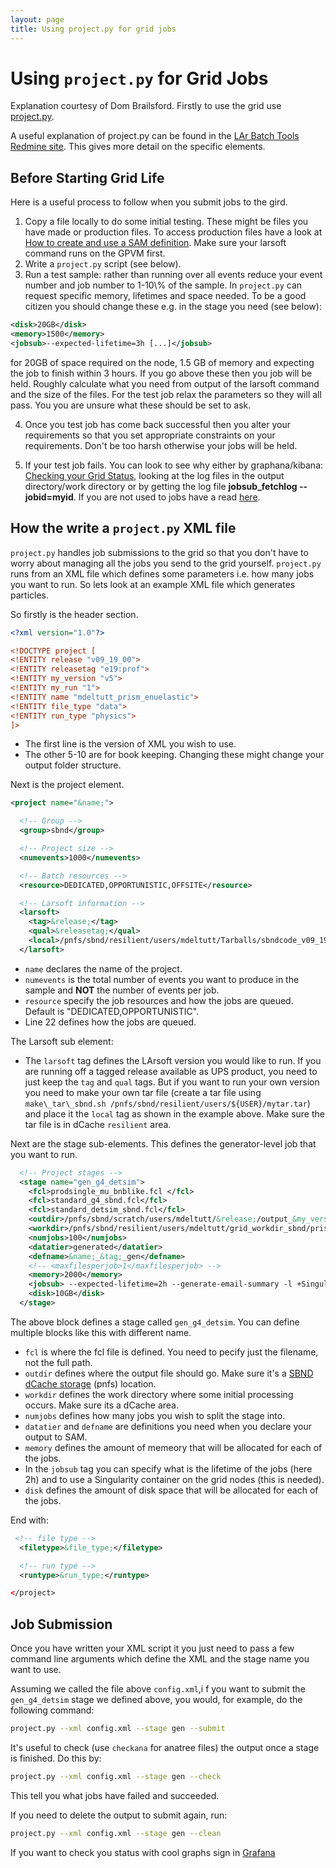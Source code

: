 ```yaml
---
layout: page
title: Using project.py for grid jobs
---
```




# Using `project.py` for Grid Jobs

Explanation courtesy of Dom Brailsford. Firstly to use the grid use
[project.py](https://cdcvs.fnal.gov/redmine/projects/larbatch/repository/revisions/develop/entry/scripts/project.py).

A useful explanation of project.py can be found in the [LAr Batch Tools
Redmine
site](https://cdcvs.fnal.gov/redmine/projects/larbatch/wiki/User_guide).
This gives more detail on the specific elements.



## Before Starting Grid Life


Here is a useful process to follow when you submit jobs to the gird.

1. Copy a file locally to do some initial testing. These might be files
   you have made or production files. To access production files have a
   look at [How to create and use a SAM
   definition](\_How_to_create_and_use_a_SAM_definition).
   Make sure your larsoft command runs on the GPVM first.
2. Write a `project.py` script (see below).
3. Run a test sample: rather than running over all events reduce your
   event number and job number to 1-10\\% of the sample. In `project.py`
   can request specific memory, lifetimes and space needed. To be a
   good citizen you should change these e.g. in the stage you need (see below):
```xml
<disk>20GB</disk>
<memory>1500</memory>
<jobsub>--expected-lifetime=3h [...]</jobsub>

```
   for 20GB of space required on the node, 1.5 GB of memory and
   expecting the job to finish within 3 hours. If you go above these
   then you job will be held. Roughly calculate what you need from
   output of the larsoft command and the size of the files. For the
   test job relax the parameters so they will all pass. You you are
   unsure what these should be set to ask.

4. Once you test job has come back successful then you alter your
   requirements so that you set appropriate constraints on your
   requirements. Don't be too harsh otherwise your jobs will be held.

5. If your test job fails. You can look to see why either by
   graphana/kibana: [Checking your Grid
   Status](Checking_your_Grid_Status.html), looking at the
   log files in the output directory/work directory or by getting the
   log file **jobsub\_fetchlog \--jobid=myid**. If you are not used to
   jobs have a read
   [here](https://cdcvs.fnal.gov/redmine/projects/jobsub/wiki/Using_the_Client).



## How the write a `project.py` XML file

`project.py` handles job submissions to the grid so that you don't have
to worry about managing all the jobs you send to the grid yourself.
`project.py` runs from an XML file which defines some parameters i.e. how
many jobs you want to run. So lets look at an example XML file which
generates particles.

So firstly is the header section.

```xml
<?xml version="1.0"?>

<!DOCTYPE project [
<!ENTITY release "v09_19_00">
<!ENTITY releasetag "e19:prof">
<!ENTITY my_version "v5">
<!ENTITY my_run "1">
<!ENTITY name "mdeltutt_prism_enuelastic">
<!ENTITY file_type "data">
<!ENTITY run_type "physics">
]>
```

- The first line is the version of XML you wish to use.
- The other 5-10 are for book keeping. Changing these might change
  your output folder structure.

Next is the project element.

```xml
<project name="&name;">

  <!-- Group -->
  <group>sbnd</group>

  <!-- Project size -->
  <numevents>1000</numevents>

  <!-- Batch resources -->
  <resource>DEDICATED,OPPORTUNISTIC,OFFSITE</resource>

  <!-- Larsoft information -->
  <larsoft>
    <tag>&release;</tag>
    <qual>&releasetag;</qual>
    <local>/pnfs/sbnd/resilient/users/mdeltutt/Tarballs/sbndcode_v09_19_00_01_prism__&my_version;.tgz</local>
  </larsoft>
```

- `name` declares the name of the project.
- `numevents` is the total number of events you want to produce in the
    sample and **NOT** the number of events per job.
- `resource` specify the job resources and how the jobs are queued. Default is "DEDICATED,OPPORTUNISTIC".
-   Line 22 defines how the jobs are queued.

The Larsoft sub element:

- The `larsoft` tag defines the LArsoft version you would like to run. 
  If you are running off a tagged release available as UPS product,
  you need to just keep the `tag` and `qual` tags.
  But if you want to run your own version you need to make your own tar file
  (create a tar file using `make\_tar\_sbnd.sh /pnfs/sbnd/resilient/users/${USER}/mytar.tar`)
  and place it the `local` tag as shown in the example above. Make sure the tar file is in dCache
  `resilient` area.

Next are the stage sub-elements. This defines the generator-level job
that you want to run.

```xml
  <!-- Project stages -->
  <stage name="gen_g4_detsim">
    <fcl>prodsingle_mu_bnblike.fcl </fcl>
    <fcl>standard_g4_sbnd.fcl</fcl>
    <fcl>standard_detsim_sbnd.fcl</fcl>
    <outdir>/pnfs/sbnd/scratch/users/mdeltutt/&release;/output_&my_version;_&my_run;</outdir>
    <workdir>/pnfs/sbnd/resilient/users/mdeltutt/grid_workdir_sbnd/prism_ana_enuelastic</workdir>
    <numjobs>100</numjobs>
    <datatier>generated</datatier>
    <defname>&name;_&tag;_gen</defname>
    <!-- <maxfilesperjob>1</maxfilesperjob> -->
    <memory>2000</memory>
    <jobsub> --expected-lifetime=2h --generate-email-summary -l +SingularityImage=\"/cvmfs/singularity.opensciencegrid.org/fermilab/fnal-wn-sl7:latest\" --append_condor_requirements='(TARGET.HAS_SINGULARITY=?=true)' </jobsub>
    <disk>10GB</disk>
  </stage>
```

The above block defines a stage called `gen_g4_detsim`. You can define multiple blocks
like this with different name.

- `fcl` is where the fcl file is defined. You need to pecify just the filename,
  not the full path.
- `outdir` defines where the output file should go. Make sure it's a
  [SBND dCache storage](SBND_dCache_storage) (pnfs) location.
- `workdir` defines the work directory where some initial
  processing occurs. Make sure its a dCache area.
- `numjobs` defines how many jobs you wish to split the stage into.
- `datatier` and `defname` are definitions you need when you declare your output
  to SAM.
- `memory` defines the amount of memeory that will be allocated for each of the jobs.
- In the `jobsub` tag you can specify what is the lifetime of the jobs (here 2h) and
  to use a Singularity container on the grid nodes (this is needed).
- `disk` defines the amount of disk space that will be allocated for each of the jobs.

End with:

```xml
 <!-- file type -->
  <filetype>&file_type;</filetype>

  <!-- run type -->
  <runtype>&run_type;</runtype>

</project>
```



## Job Submission

Once you have written your XML script it you just need to pass a few
command line arguments which define the XML and the stage name you want
to use.

Assuming we called the file above `config.xml`,i f you want to submit
the `gen_g4_detsim` stage we defined above,
you would, for example, do the following command:

```bash
project.py --xml config.xml --stage gen --submit
```

It's useful to check (use `checkana` for anatree files) the output once a
stage is finished. Do this by:

```bash
project.py --xml config.xml --stage gen --check
```

This tell you what jobs have failed and succeeded.

If you need to delete the output to submit again, run:

```bash
project.py --xml config.xml --stage gen --clean
```

If you want to check you status with cool graphs sign in
[Grafana](https://fifemon.fnal.gov/monitor/dashboard/db/experiment-overview?var-experiment=sbnd&orgId=1&from=1508165371912&to=1508252205933&refresh=10s)
